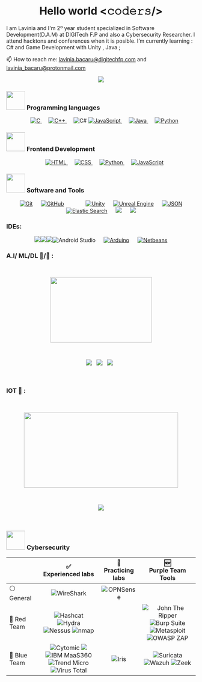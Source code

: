 <h1 align="center">
<a target="_blank">
  </a>
  Hello world &lt;𝚌𝚘𝚍𝚎𝚛𝚜/&gt; 
  <a target="_blank">
  </a>
</h1>

  I am Lavinia and I'm 2º year student specialized in Software Development(D.A.M) at DIGITech F.P and also a Cybersecurity Researcher.
  I attend hacktons and conferences when it is posible.
  I’m currently learning : C# and Game Development with Unity , Java ;
    
📫 How to reach me:  lavinia.bacaru@digitechfp.com and lavinia_bacaru@protonmail.com
  
<p align = "center">
 <a href="https://github.com/DenverCoder1/readme-typing-svg"><img src="https://readme-typing-svg.herokuapp.com?lines=Computer+Science+Student;Jr+Full+Stack+Developer;Always%20learning%20new%20things&center=true&width=500&height=50"></a>

### <picture> <img src = "https://github.com/7oSkaaa/7oSkaaa/blob/main/Images/Programming_Languages.gif?raw=true" width = 50px>  </picture> Programming languages

<p align="center"> 
  &emsp; 
  <a href="https://www.cprogramming.com/" target="_blank"> 
    <img alt="C" src="https://img.shields.io/badge/C%20-%232370ED.svg?style=plastic&logo=c&logoColor=white">
  </a> 
  &emsp;
  <a href="https://www.w3schools.com/cpp/" target="_blank"> 
    <img alt="C++" src="https://img.shields.io/badge/C++%20-%2300599C.svg?style=plastic&logo=c%2B%2B&logoColor=white">
  </a> 
  &emsp;
   <img alt="C#"   src="https://img.shields.io/badge/c%23-%23239120.svg?style=for-the-badge&logo=csharp&logoColor=white">
  <a href="https://developer.mozilla.org/en-US/docs/Web/JavaScript" target="_blank"> 
     <img alt="JavaScript" src="https://img.shields.io/badge/JavaScript%20-%23F7DF1E.svg?style=plastic&logo=javascript&logoColor=black">
   </a>
  &emsp;
  <a href="https://www.java.com" target="_blank"> 
    <img alt="Java" src="https://img.shields.io/badge/Java-%23007396.svg?style=plastic&logo=java&logoColor=white">
  </a>
  &emsp;
   <a href="https://www.python.org" target="_blank">
    <img alt="Python" src="https://img.shields.io/badge/Python%20-%2314354C.svg?style=plastic&logo=python&logoColor=white">
  </a>
</p>

### <picture> <img src = "https://github.com/7oSkaaa/7oSkaaa/blob/main/Images/Front_End.gif?raw=true" width = 50px>  </picture> Frontend Development
<p align="center"> 
  &emsp; 
  <a href="https://www.w3.org/html/" target="_blank"> 
   <img alt="HTML" src="https://img.shields.io/badge/HTML5%20-%23E34F26.svg?style=plastic&logo=html5&logoColor=white">
  </a>   
  &emsp;
  <a href="https://www.w3schools.com/css/" target="_blank">
    <img alt="CSS" src="https://img.shields.io/badge/CSS%20-%231572B6.svg?style=plastic&logo=css3&logoColor=white">
  </a> 
  &emsp;
  <a href="https://www.python.org" target="_blank">
    <img alt="Python" src="https://img.shields.io/badge/react-%2361DAFB.svg?style=plastic&logo=React&logoColor=black">
  </a>
  &emsp;
  <a href="https://developer.mozilla.org/en-US/docs/Web/JavaScript" target="_blank"> 
     <img alt="JavaScript" src="https://img.shields.io/badge/JavaScript%20-%23F7DF1E.svg?style=plastic&logo=javascript&logoColor=black">
   </a>
</p>

 ### <picture> <img src = "https://github.com/7oSkaaa/7oSkaaa/blob/main/Images/Software_Tools.gif?raw=true" width = 50px>  </picture> Software and Tools
 
<p align="center">
  &emsp;
    <a href="#"><img alt="Git" src="https://img.shields.io/badge/Git%20-%23F05033.svg?style=plastic&logo=git&logoColor=white"></a>
  &emsp;
    <a href="#"><img alt="GitHub" src="https://img.shields.io/badge/github-%23181717.svg?style=plastic&logo=github&logoColor=white"></a>
  &emsp;
  &emsp;
  &emsp;
    <a href="#"><img alt="Unity" src="https://img.shields.io/badge/unity-%23000000.svg?style=for-the-badge&logo=unity&logoColor=white"></a>
  &emsp;
   <a href="#"><img alt="Unreal Engine"https://img.shields.io/badge/unrealengine-%23313131.svg?style=for-the-badge&logo=unrealengine&logoColor=white"></a>
  &emsp;
    <a href="#"><img alt="JSON" img src="https://img.shields.io/badge/json-%23000000.svg?style=plastic&logo=json&logoColor=white"></a>
  &emsp;
   <a href="#"><img alt="Elastic Search"https://img.shields.io/badge/-ElasticSearch-005571?style=for-the-badge&logo=elasticsearch></a>
    &emsp;
    <a href="#"><img src="https://img.shields.io/badge/django-%23092E20.svg?&style=plastic&logo=django&logoColor=white"/></a>
    &emsp;
    <a href="#"><img src="https://img.shields.io/badge/mysql-%234479A1.svg?&style=plastic&logo=mysql&logoColor=white"/></a 
</p>

 ### IDEs:
 
<p align="center">  
<a href="#"><img src="https://img.shields.io/badge/Visual%20Studio%20Code-0078d7.svg?style=for-the-badge&logo=visual-studio-code&logoColor=white"/></a
  &emsp;
  <a href="#"><img src="https://img.shields.io/badge/jupyter-%23FA0F00.svg?style=for-the-badge&logo=jupyter&logoColor=white"/></a 
  &emsp;
  <a href="#"><img src="https://img.shields.io/badge/pycharm-143?style=for-the-badge&logo=pycharm&logoColor=black&color=black&labelColor=green"/></a
 <a href="#"><img alt="Android Studio" src="https://img.shields.io/badge/android%20studio-346ac1?style=for-the-badge&logo=android%20studio&logoColor=white"/></a>
  &emsp;
  <a href="#"><img alt="Arduino" src="https://img.shields.io/badge/-Arduino-00979D?style=for-the-badge&logo=Arduino&logoColor=white)" /></a>
  &emsp;
<a href="#"><img alt="Netbeans" src="https://img.shields.io/badge/NetBeansIDE-1B6AC6.svg?style=for-the-badge&logo=apache-netbeans-ide&logoColor=white"/></a>
</p>

 ### A.I/ ML/DL 🤖/🧠 :
<br>
<p align='center'>
<img src="https://media.giphy.com/media/QyJTDR8VkUtyKHNPm9/giphy.gif" width="270" height="174" frameBorder="0" class="giphy-embed" allowFullScreen></img></p>
<br>
<p align='center'>
<img src="https://img.shields.io/badge/numpy-%23013243.svg?style=for-the-badge&logo=numpy&logoColor=white">&nbsp;&nbsp;
<img src="https://img.shields.io/badge/pandas-%23150458.svg?style=for-the-badge&logo=pandas&logoColor=white">&nbsp;&nbsp;
<img src="https://img.shields.io/badge/TensorFlow-%23FF6F00.svg?style=for-the-badge&logo=TensorFlow&logoColor=white">&nbsp;&nbsp;
</p>
<br>
  
### IOT 🔌 :
<br>
<p align='center'>
<img src="https://media.giphy.com/media/llDQjVIHqiXkeIJgrK/giphy.gif" width="410" height="200" frameBorder="0" class="giphy-embed" allowFullScreen></img></p>
<br>
<p align='center'>
<img src="https://img.shields.io/badge/-RaspberryPi-C51A4A?style=for-the-badge&logo=Raspberry-Pi">
  
</p>
<br>

### <picture> <img src = "https://github.com/7oSkaaa/7oSkaaa/blob/main/Images/OS.gif?raw=true" width = 50px> </picture> Cybersecurity

<table>
    <thead align="center">
        <tr>
            <th></th>
            <th>✅<br>Experienced labs</th>
            <th>🔁<br>Practicing labs</th> 
            <th>🆕<br> Purple Team Tools</th>
        </tr>
    </thead>
    <tbody align="center">
        <tr>
            <td align="left">⚪ General</td>
            <td>
                <img src="https://img.shields.io/badge/WireShark-%231679A7.svg?style=flat&logo=wireshark&logoColor=white" alt="WireShark">
            </td>
            <td>
                <img src="https://img.shields.io/badge/OPNSense-%23D94F00.svg?style=flat&logo=opnsense&logoColor=white" alt="OPNSense">
            </td>
            <td></td>
        </tr>
        <tr>
            <td align="left">🔴 Red Team</td>
            <td>
                <img src="https://img.shields.io/badge/Hashcat-%233E3E41.svg?style=flat&logo=hashcat&logoColor=white" alt="Hashcat">
                <img src="https://img.shields.io/badge/Hydra-%23168F78.svg?style=flat&logo=hydra&logoColor=white" alt="Hydra">
                <br>
                <img src="https://img.shields.io/badge/Nessus-%23061E42.svg?style=flat&logo=nessus&logoColor=white" alt="Nessus">
                <img src="https://img.shields.io/badge/nmap-%23D0ECF4.svg?style=flat&logo=nmap&logoColor=white" alt="nmap">
            </td>
            <td></td>
            <td>
                <img src="https://img.shields.io/badge/John%20The%20Ripper-%23BA1515.svg?style=flat&logo=john-the-ripper&logoColor=black" alt="John The Ripper">
                <img src="https://img.shields.io/badge/Burp%20Suite-%23FF6633.svg?style=flat&logo=burp-suite&logoColor=white" alt="Burp Suite">
                <br>
                <img src="https://img.shields.io/badge/Metasploit-%232596CD.svg?style=flat&logo=metasploit&logoColor=white" alt="Metasploit">
                <img src="https://img.shields.io/badge/OWASP%20ZAP-%2300549E.svg?style=flat&logo=zap&logoColor=white" alt="OWASP ZAP">
                </td>
                </tr>
                <tr>
            <td align="left">🔵 Blue Team</td>
            <td>
                <img src="https://img.shields.io/badge/Cytomic-%235E3079.svg?style=flat&logo=Cytomic&logoColor=white" alt="Cytomic">
                 <img src="https://img.shields.io/badge/splunk-%23000000.svg?style=for-the-badge&logo=splunk&logoColor=white">
                <img src="https://img.shields.io/badge/IBM MaaS360-%23052FAD.svg?style=flat&logo=IBM&logoColor=white" alt="IBM MaaS360">
                <br>
                <img src="https://img.shields.io/badge/Trend%20Micro-%23D71921.svg?style=flat&logo=trend-micro&logoColor=white" alt="Trend Micro">
                <img src="https://img.shields.io/badge/VirusTotal-%23394EFF.svg?style=flat&logo=virustotal&logoColor=white" alt="Virus Total">
            </td>
            <td>
                <img src="https://img.shields.io/badge/IRIS-%230E316A.svg?style=flat&logo=suricata&logoColor=white" alt="Iris">
            </td>
            <td>
                <img src="https://img.shields.io/badge/Suricata-%23F6AC31.svg?style=flat&logo=suricata&logoColor=white" alt="Suricata">
                <br>
                <img src="https://img.shields.io/badge/Wazuh-%233AABE6.svg?style=flat&logo=wazuh&logoColor=white" alt="Wazuh">
                <img src="https://img.shields.io/badge/Zeek-%232980B9.svg?style=flat&logo=zeek&logoColor=black" alt="Zeek">
            </td>
        </tr>
    </tbody>
</table>


</p>

<p align = "center">





